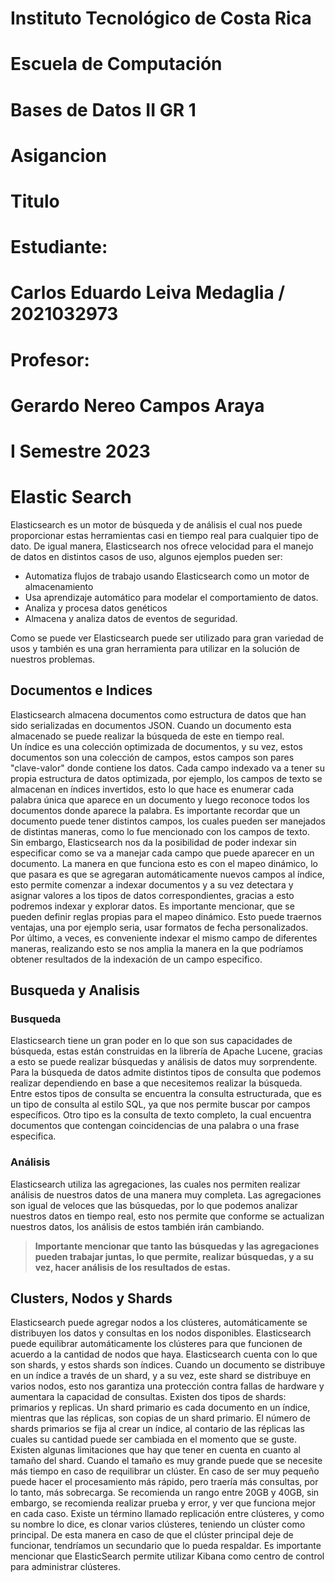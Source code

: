 [//]: # (Portada)
# Instituto Tecnológico de Costa Rica

# Escuela de Computación

# Bases de Datos II GR 1

# Asigancion

# Titulo

# Estudiante: 
# Carlos Eduardo Leiva Medaglia / 2021032973

# Profesor: 
# Gerardo Nereo Campos Araya

# I Semestre 2023
[//]: # (Dejo esto para que el siguiente texto inicie en una nueva pagina)
# 
# 
# 
# 
# 
# 
# 
# 
# 
# 
# 
# 
# 
# 
# 
# 
# 
# 
# 
# 
# 
# 
[//]: # (Resumen pequeño sobre que es elastic search)
# Elastic Search  

Elasticsearch es un motor de búsqueda y de análisis el cual nos puede proporcionar estas herramientas casi en tiempo real para cualquier tipo de dato. De igual manera, Elasticsearch nos ofrece velocidad para el manejo de datos en distintos casos de uso, algunos ejemplos pueden ser:

* Automatiza flujos de trabajo usando Elasticsearch como un motor de almacenamiento
* Usa aprendizaje automático para modelar el comportamiento de datos.
* Analiza y procesa datos genéticos
* Almacena y analiza datos de eventos de seguridad.  

Como se puede ver Elasticsearch puede ser utilizado para gran variedad de usos y también es una gran herramienta para utilizar en la solución de nuestros problemas.

[//]: # (Resumen de la primera seccion del documento)

## Documentos e Indices
Elasticsearch almacena documentos como estructura de datos que han sido serializadas en documentos JSON. Cuando un documento esta almacenado se puede realizar la búsqueda de este en tiempo real.  
Un índice es una colección optimizada de documentos, y su vez, estos documentos son una colección de campos, estos campos son pares "clave-valor" donde contiene los datos. Cada campo indexado va a tener su propia estructura de datos optimizada, por ejemplo, los campos de texto se almacenan en índices invertidos, esto lo que hace es enumerar cada palabra única que aparece en un documento y luego reconoce todos los documentos donde aparece la palabra. Es importante recordar que un documento puede tener distintos campos, los cuales pueden ser manejados de distintas maneras, como lo fue mencionado con los campos de texto.  
Sin embargo, Elasticsearch nos da la posibilidad de poder indexar sin especificar como se va a manejar cada campo que puede aparecer en un documento. La manera en que funciona esto es con el mapeo dinámico, lo que pasara es que se agregaran automáticamente nuevos campos al índice, esto permite comenzar a indexar documentos y a su vez detectara y asignar valores a los tipos de datos correspondientes, gracias a esto podremos indexar y explorar datos.
Es importante mencionar, que se pueden definir reglas propias para el mapeo dinámico. Esto puede traernos ventajas, una por ejemplo seria, usar formatos de fecha personalizados.  
Por último, a veces, es conveniente indexar el mismo campo de diferentes maneras, realizando esto se nos amplia la manera en la que podríamos obtener resultados de la indexación de un campo especifico.

[//]: # (Resumen de la segunda seccion del documento)

## Busqueda y Analisis
### Busqueda
Elasticsearch tiene un gran poder en lo que son sus capacidades de búsqueda, estas están construidas en la librería de Apache Lucene, gracias a esto se puede realizar búsquedas y análisis de datos muy sorprendente.
Para la búsqueda de datos admite distintos tipos de consulta que podemos realizar dependiendo en base a que necesitemos realizar la búsqueda.
Entre estos tipos de consulta se encuentra la consulta estructurada, que es un tipo de consulta al estilo SQL, ya que nos permite buscar por campos específicos. Otro tipo es la consulta de texto completo, la cual encuentra documentos que contengan coincidencias de una palabra o una frase especifica.
### Análisis
Elasticsearch utiliza las agregaciones, las cuales nos permiten realizar análisis de nuestros datos de una manera muy completa. Las agregaciones son igual de veloces que las búsquedas, por lo que podemos analizar nuestros datos en tiempo real, esto nos permite que conforme se actualizan nuestros datos, los análisis de estos también irán cambiando.

> **Importante mencionar que tanto las búsquedas y las agregaciones pueden trabajar juntas, lo que permite, realizar búsquedas, y a su vez, hacer análisis de los resultados de estas.**

[//]: # (Resumen de la segunda seccion del documento)

## Clusters, Nodos y Shards

Elasticsearch puede agregar nodos a los clústeres, automáticamente se distribuyen los datos y consultas en los nodos disponibles. Elasticsearch puede equilibrar automáticamente los clústeres para que funcionen de acuerdo a la cantidad de nodos que haya.
Elasticsearch cuenta con lo que son shards, y estos shards son índices. Cuando un documento se distribuye en un índice a través de un shard, y a su vez, este shard se distribuye en varios nodos, esto nos garantiza una protección contra fallas de hardware y aumentara la capacidad de consultas.
Existen dos tipos de shards: primarios y replicas. Un shard primario es cada documento en un índice, mientras que las réplicas, son copias de un shard primario. El número de shards primarios se fija al crear un índice, al contario de las réplicas las cuales su cantidad puede ser cambiada en el momento que se guste.
Existen algunas limitaciones que hay que tener en cuenta en cuanto al tamaño del shard. Cuando el tamaño es muy grande puede que se necesite más tiempo en caso de requilibrar un clúster. En caso de ser muy pequeño puede hacer el procesamiento más rápido, pero traería más consultas, por lo tanto, más sobrecarga. Se recomienda un rango entre 20GB y 40GB, sin embargo, se recomienda realizar prueba y error, y ver que funciona mejor en cada caso.
Existe un término llamado replicación entre clústeres, y como su nombre lo dice, es clonar varios clústeres, teniendo un clúster como principal. De esta manera en caso de que el clúster principal deje de funcionar, tendríamos un secundario que lo pueda respaldar.
Es importante mencionar que ElasticSearch permite utilizar Kibana como centro de control para administrar clústeres.








